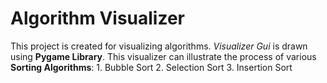 # Algorithm Visualizer
This project is created for visualizing algorithms. *Visualizer Gui* is drawn using **Pygame Library**. 
This visualizer can illustrate the process of various **Sorting Algorithms**:
    1. Bubble Sort
    2. Selection Sort
    3. Insertion Sort